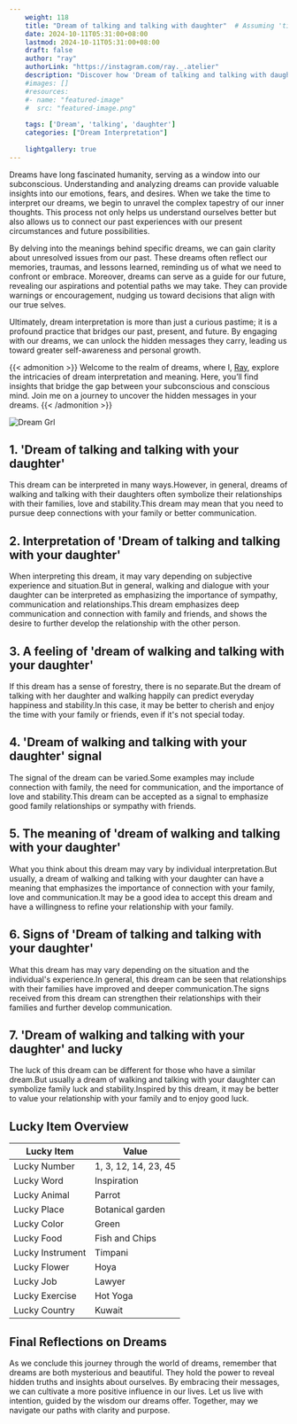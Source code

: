 ```yaml
---
    weight: 118
    title: "Dream of talking and talking with daughter"  # Assuming 'title' column exists
    date: 2024-10-11T05:31:00+08:00
    lastmod: 2024-10-11T05:31:00+08:00
    draft: false
    author: "ray"
    authorLink: "https://instagram.com/ray._.atelier"
    description: "Discover how 'Dream of talking and talking with daughter' can interpret your future and uncover its significant meanings in your life."
    #images: []
    #resources:
    #- name: "featured-image"
    #  src: "featured-image.png"
    
    tags: ['Dream', 'talking', 'daughter']
    categories: ["Dream Interpretation"]
    
    lightgallery: true
---
```

    
Dreams have long fascinated humanity, serving as a window into our subconscious. Understanding and analyzing dreams can provide valuable insights into our emotions, fears, and desires. When we take the time to interpret our dreams, we begin to unravel the complex tapestry of our inner thoughts. This process not only helps us understand ourselves better but also allows us to connect our past experiences with our present circumstances and future possibilities.

By delving into the meanings behind specific dreams, we can gain clarity about unresolved issues from our past. These dreams often reflect our memories, traumas, and lessons learned, reminding us of what we need to confront or embrace. Moreover, dreams can serve as a guide for our future, revealing our aspirations and potential paths we may take. They can provide warnings or encouragement, nudging us toward decisions that align with our true selves.

Ultimately, dream interpretation is more than just a curious pastime; it is a profound practice that bridges our past, present, and future. By engaging with our dreams, we can unlock the hidden messages they carry, leading us toward greater self-awareness and personal growth.

{{< admonition >}}
Welcome to the realm of dreams, where I, [Ray](https://instagram.com/ray._.atelier), explore the intricacies of dream interpretation and meaning. Here, you’ll find insights that bridge the gap between your subconscious and conscious mind. Join me on a journey to uncover the hidden messages in your dreams.
{{< /admonition >}}

![Dream Grl](https://cdn.pixabay.com/photo/2017/11/02/03/35/gothic-2910057_1280.jpg "Dream Grl")

## 1. 'Dream of talking and talking with your daughter'
This dream can be interpreted in many ways.However, in general, dreams of walking and talking with their daughters often symbolize their relationships with their families, love and stability.This dream may mean that you need to pursue deep connections with your family or better communication.

## 2. Interpretation of 'Dream of talking and talking with your daughter'
When interpreting this dream, it may vary depending on subjective experience and situation.But in general, walking and dialogue with your daughter can be interpreted as emphasizing the importance of sympathy, communication and relationships.This dream emphasizes deep communication and connection with family and friends, and shows the desire to further develop the relationship with the other person.

## 3. A feeling of 'dream of walking and talking with your daughter'
If this dream has a sense of forestry, there is no separate.But the dream of talking with her daughter and walking happily can predict everyday happiness and stability.In this case, it may be better to cherish and enjoy the time with your family or friends, even if it's not special today.

## 4. 'Dream of walking and talking with your daughter' signal
The signal of the dream can be varied.Some examples may include connection with family, the need for communication, and the importance of love and stability.This dream can be accepted as a signal to emphasize good family relationships or sympathy with friends.

## 5. The meaning of 'dream of walking and talking with your daughter'
What you think about this dream may vary by individual interpretation.But usually, a dream of walking and talking with your daughter can have a meaning that emphasizes the importance of connection with your family, love and communication.It may be a good idea to accept this dream and have a willingness to refine your relationship with your family.

## 6. Signs of 'Dream of talking and talking with your daughter'
What this dream has may vary depending on the situation and the individual's experience.In general, this dream can be seen that relationships with their families have improved and deeper communication.The signs received from this dream can strengthen their relationships with their families and further develop communication.

## 7. 'Dream of walking and talking with your daughter' and lucky
The luck of this dream can be different for those who have a similar dream.But usually a dream of walking and talking with your daughter can symbolize family luck and stability.Inspired by this dream, it may be better to value your relationship with your family and to enjoy good luck.

## Lucky Item Overview
| Lucky Item          | Value              |
|---------------|--------------------|
| Lucky Number        | 1, 3, 12, 14, 23, 45  |
| Lucky Word          | Inspiration |
| Lucky Animal        | Parrot |
| Lucky Place         | Botanical garden     |
| Lucky Color         | Green     |
| Lucky Food          | Fish and Chips      |
| Lucky Instrument    | Timpani |
| Lucky Flower        | Hoya    |
| Lucky Job           | Lawyer       |
| Lucky Exercise      | Hot Yoga  |
| Lucky Country       | Kuwait    |


##  Final Reflections on Dreams

As we conclude this journey through the world of dreams, remember that dreams are both mysterious and beautiful. They hold the power to reveal hidden truths and insights about ourselves. By embracing their messages, we can cultivate a more positive influence in our lives. Let us live with intention, guided by the wisdom our dreams offer. Together, may we navigate our paths with clarity and purpose.
